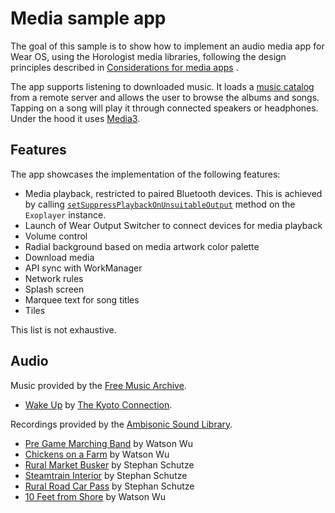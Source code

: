 # Media sample app

The goal of this sample is to show how to implement an audio media app for Wear OS, using the
Horologist media libraries, following the design principles described
in [Considerations for media apps](https://developer.android.com/training/wearables/principles#media-apps)
.

The app supports listening to downloaded music. It loads
a [music catalog](https://storage.googleapis.com/uamp/catalog.json) from a remote server and allows
the user to browse the albums and songs. Tapping on a song will play it through connected speakers
or headphones. Under the hood it
uses [Media3](https://developer.android.com/jetpack/androidx/releases/media3).

## Features

The app showcases the implementation of the following features:

- Media playback, restricted to paired Bluetooth devices.
  This is achieved by calling [`setSuppressPlaybackOnUnsuitableOutput`](https://developer.android.com/reference/androidx/media3/exoplayer/ExoPlayer.Builder#setSuppressPlaybackOnUnsuitableOutput(boolean)) method on the `Exoplayer` instance.
- Launch of Wear Output Switcher to connect devices for media playback
- Volume control
- Radial background based on media artwork color palette
- Download media
- API sync with WorkManager
- Network rules
- Splash screen
- Marquee text for song titles
- Tiles

This list is not exhaustive.

## Audio

Music provided by the [Free Music Archive](http://freemusicarchive.org/).

- [Wake Up](http://freemusicarchive.org/music/The_Kyoto_Connection/Wake_Up_1957/) by
  [The Kyoto Connection](http://freemusicarchive.org/music/The_Kyoto_Connection/).

Recordings provided by the [Ambisonic Sound Library](https://library.soundfield.com/).

- [Pre Game Marching Band](https://library.soundfield.com/track/163) by Watson Wu
- [Chickens on a Farm](https://library.soundfield.com/track/129) by Watson Wu
- [Rural Market Busker](https://library.soundfield.com/track/55) by Stephan Schutze
- [Steamtrain Interior](https://library.soundfield.com/track/65) by Stephan Schutze
- [Rural Road Car Pass](https://library.soundfield.com/track/57) by Stephan Schutze
- [10 Feet from Shore](https://library.soundfield.com/track/114) by Watson Wu
